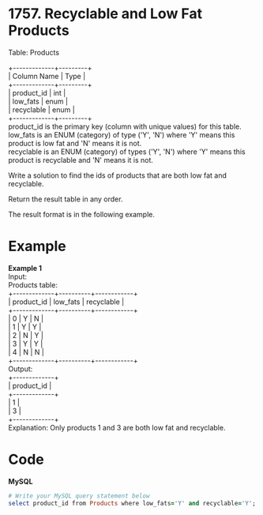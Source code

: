 # 1757. Recyclable and Low Fat Products
Table: Products  

+-------------+---------+  
| Column Name | Type    |  
+-------------+---------+  
| product_id  | int     |  
| low_fats    | enum    |  
| recyclable  | enum    |  
+-------------+---------+  
product_id is the primary key (column with unique values) for this table.  
low_fats is an ENUM (category) of type ('Y', 'N') where 'Y' means this product is low fat and 'N' means it is not.  
recyclable is an ENUM (category) of types ('Y', 'N') where 'Y' means this product is recyclable and 'N' means it is not.  
 

Write a solution to find the ids of products that are both low fat and recyclable.  

Return the result table in any order.  

The result format is in the following example.  

 
# Example
**Example 1**  
Input:  
Products table:  
+-------------+----------+------------+  
| product_id  | low_fats | recyclable |  
+-------------+----------+------------+  
| 0           | Y        | N          |  
| 1           | Y        | Y          |  
| 2           | N        | Y          |  
| 3           | Y        | Y          |  
| 4           | N        | N          |  
+-------------+----------+------------+  
Output:  
+-------------+  
| product_id  |  
+-------------+  
| 1           |  
| 3           |  
+-------------+  
Explanation: Only products 1 and 3 are both low fat and recyclable.  

# Code
**MySQL**
```ruby
# Write your MySQL query statement below
select product_id from Products where low_fats='Y' and recyclable='Y';
```
